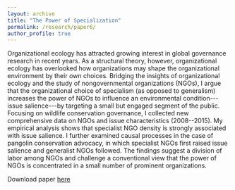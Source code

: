 ```yaml
---
layout: archive
title: "The Power of Specialization"
permalink: /research/paper6/
author_profile: true
---
```


Organizational ecology has attracted growing interest in global governance research in recent years. As a structural theory, however, organizational ecology has overlooked how organizations may shape the organizational environment by their own choices. Bridging the insights of organizational ecology and the study of nongovernmental organizations (NGOs), I argue that the organizational choice of specialism (as opposed to generalism) increases the power of NGOs to influence an environmental condition---issue salience---by targeting a small but engaged segment of the public. Focusing on wildlife conservation governance, I collected new comprehensive data on NGOs and issue characteristics (2008--2015). My empirical analysis shows that specialist NGO density is strongly associated with issue salience. I further examined causal processes in the case of pangolin conservation advocacy, in which specialist NGOs first raised issue salience and generalist NGOs followed. The findings suggest a division of labor among NGOs and challenge a conventional view that the power of NGOs is concentrated in a small number of prominent organizations.

Download paper [here](http://takumishibaike.github.io/files/shibaike_ecology.pdf)